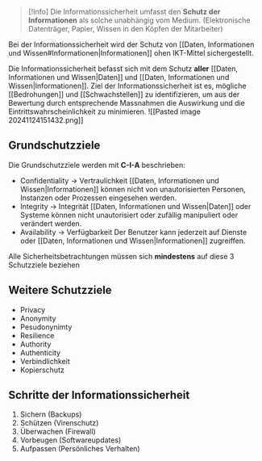 >[!Info]
>Die Informationssicherheit umfasst den **Schutz der Informationen** als solche unabhängig vom Medium. (Elektronische Datenträger, Papier, Wissen in den Köpfen der Mitarbeiter)

Bei der Informationssicherheit wird der Schutz von [[Daten, Informationen und Wissen#Informationen|Informationen]] ohen IKT-Mittel sichergestellt.

Die Informationssicherheit befasst sich mit dem Schutz **aller** [[Daten, Informationen und Wissen|Daten]] und [[Daten, Informationen und Wissen|Informationen]].
Ziel der Informationssicherheit ist es, mögliche [[Bedrohungen]] und [[Schwachstellen]] zu identifizieren, um aus der Bewertung durch entsprechende Massnahmen die Auswirkung und die Eintrittswahrscheinlichkeit zu minimieren.
![[Pasted image 20241124151432.png]]

## Grundschutzziele
Die Grundschutzziele werden mit **C-I-A** beschrieben:
- Confidentiality -> Vertraulichkeit
	[[Daten, Informationen und Wissen|Informationen]] können nicht von unautorisierten Personen, Instanzen oder Prozessen eingesehen werden.
- Integrity -> Integrität
	[[Daten, Informationen und Wissen|Daten]] oder Systeme können nicht unautorisiert oder zufällig manipuliert oder verändert werden.
- Availability -> Verfügbarkeit
	Der Benutzer kann jederzeit auf Dienste oder [[Daten, Informationen und Wissen|Informationen]] zugreiffen.

Alle Sicherheitsbetrachtungen müssen sich **mindestens** auf diese 3 Schutzziele beziehen


## Weitere Schutzziele
- Privacy
- Anonymity
- Pesudonynimty
- Resilience
- Authority
- Authenticity
- Verbindlichkeit
- Kopierschutz

## Schritte der Informationssicherheit
1. Sichern (Backups)
2. Schützen (Virenschutz)
3. Überwachen (Firewall)
4. Vorbeugen (Softwareupdates)
5. Aufpassen (Persönliches Verhalten)